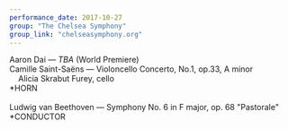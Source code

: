 ```yaml
---
performance_date: 2017-10-27
group: "The Chelsea Symphony"
group_link: "chelseasymphony.org"
---
```

Aaron Dai — _TBA_ (World Premiere)<br/>
Camille Saint-Saëns — Violoncello Concerto, No.1, op.33, A minor<br/>
&nbsp;&nbsp;&nbsp;&nbsp;Alicia Skrabut Furey, cello<br/>
*HORN<br/>
<br/>
Ludwig van Beethoven — Symphony No. 6 in F major, op. 68 "Pastorale"<br/>
*CONDUCTOR



